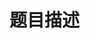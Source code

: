 # 题目描述


<p>
<img src="/upload/image/20130620/20130620092348_43877.jpg" alt=""/>
</p>
<p>
<img src="/upload/image/20130620/20130620092357_51866.jpg" alt=""/>
</p>
<p>
<img src="/upload/image/20130620/20130620092405_31868.jpg" alt=""/>
</p>
<p>
<img src="/upload/image/20130620/20130620092413_77901.jpg" alt=""/>
</p>
